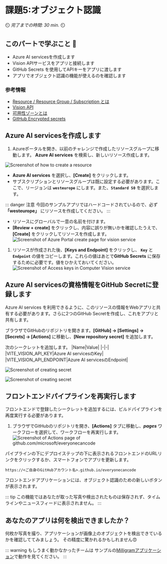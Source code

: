 # 課題5:オブジェクト認識

⏲️ _完了までの時間: 30 min._ ⏲️

## このパートで学ぶこと 🎯

- Azure AI servicesを作成します
- Vision APIサービスをアプリと接続します
- GitHub Secrets を使用してAPIキーをアプリに渡します
- アプリでオブジェクト認識の機能が使えるのを確認します

### 参考情報

- [ Resource / Resource Group / Subscription とは](https://docs.microsoft.com/azure/cloud-adoption-framework/govern/resource-consistency/resource-access-management)
- [Vision API](https://azure.microsoft.com/en-us/products/cognitive-services/vision-services/)
- [可用性ゾーンとは](https://docs.microsoft.com/azure/availability-zones/az-overview)
- [GitHub Encrypted secrets](https://docs.GitHub.com/en/actions/reference/encrypted-secrets)


## Azure AI servicesを作成します
1. Azureポータルを開き、以前のチャレンジで作成したリソースグループに移動します。 **Azure AI services** を検索し、新しいリソース作成します。
  
  ![Screenshot of how to create a resource](./images/createresource1.png)

   -  **Azure AI services** を選択し、**[Create]** をクリックします。
   - サブスクリプションとリソースグループは既に設定する必要があります。ここで、リージョンは **`westeurope`** にします。また、**`Standard S0`** を選択します。
  
  ::: danger 注意
  今回のサンプルアプリではハードコードされているので、必ず **「westeurope」** にリソースを作成してください。
  :::

- リソースにグローバルで一意の名前を付けます。
- **[Review + create]** をクリックし、内容に誤りが無いかを確認したうえで、**[Create]** をクリックしてリソースを作成します。
  ![Screenshot of Azure Portal create page for vision service](./images/createvisionresource.png)

1. リソースが作成された後、**[Keys and Endpoint]** をクリックし、  **`Key`** と **`Endpoint`** の値をコピーします。これらの値はあとで**GitHub Secrets** に保存するために必要です。値をひかえておいてください。
   ![Screenshot of Access keys in Computer Vision service](./images/copykeys.png)


## Azure AI servicesの資格情報をGitHub Secretに登録します

Azure AI services を利用できるように、このリソースの情報をWebアプリと共有する必要があります。さらに2つのGitHub Secretを作成し、これをアプリと共有します。

ブラウザでGitHubのリポジトリを開きます。**[GitHub] -> [Settings] -> [Secrets] -> [Actions]** に移動し、**[New repository secret]** を追加します。

  次のシークレットを追加します。
  |Name|Value|
  |-|-|
  |VITE_VISION_API_KEY|Azure AI servicesのKey|
  |VITE_VISION_API_ENDPOINT|Azure AI servicesのEndpoint|


![Screenshot of creating secret](./images/action_custom_vision_secret.png)

![Screenshot of creating secret](./images/vision-api-endpoint-secret.png)


## フロントエンドパイプラインを再実行します

フロントエンドで登録したシークレットを追加するには、ビルドパイプラインを再度実行する必要があります。

 1. ブラウザでGitHubのリポジトリを開き、**[Actions]** タブに移動し、**_pages_** ワークフローを選択して、ワークフローを再実行します。
  ![Screenshot of Actions page of github.com/microsoft/everyonecancode](./images/run-workflow.png)

パイプラインの下にデプロイステップの下に表示されるフロントエンドのURLリンクをクリックするか、スマートフォンでアプリを更新します。

`https://<ご自身のGitHubアカウント名>.github.io/everyonecancode`

フロントエンドアプリケーションには、オブジェクト認識のための新しいボタンが表示されます。

::: tip
この機能ではあなたが取った写真や検出されたものは保存されず、タイムラインやニュースフィードに表示されません。
:::

## あなたのアプリは何を検出できましたか？

何枚か写真を撮り、アプリケーションが画像上のオブジェクトを検出できているかを確認しててみましょう。
その精度に驚かれるかもしれません:heart_eyes:

::: warning
もしうまく動かなかったチームは サンプルの[Milligramアプリケーション](https://codeunicornmartha.github.io/FemaleAIAppInnovationEcosystem/#/?stack-key=a78e2b9a)で動作を見てください。
:::

